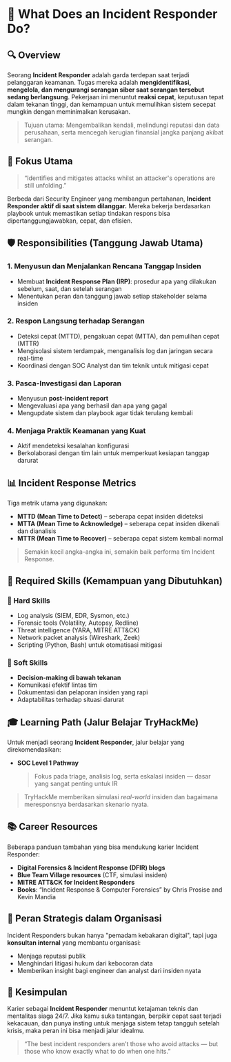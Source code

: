 # 🚨 What Does an Incident Responder Do?

## 🔍 Overview

Seorang **Incident Responder** adalah garda terdepan saat terjadi pelanggaran keamanan. Tugas mereka adalah **mengidentifikasi, mengelola, dan mengurangi serangan siber saat serangan tersebut sedang berlangsung**. Pekerjaan ini menuntut **reaksi cepat**, keputusan tepat dalam tekanan tinggi, dan kemampuan untuk memulihkan sistem secepat mungkin dengan meminimalkan kerusakan.

> Tujuan utama: Mengembalikan kendali, melindungi reputasi dan data perusahaan, serta mencegah kerugian finansial jangka panjang akibat serangan.


## 🎯 Fokus Utama

> “Identifies and mitigates attacks whilst an attacker's operations are still unfolding.”

Berbeda dari Security Engineer yang membangun pertahanan, **Incident Responder aktif di saat sistem dilanggar.** Mereka bekerja berdasarkan playbook untuk memastikan setiap tindakan respons bisa dipertanggungjawabkan, cepat, dan efisien.

## 🛡️ Responsibilities (Tanggung Jawab Utama)

### 1. **Menyusun dan Menjalankan Rencana Tanggap Insiden**

* Membuat **Incident Response Plan (IRP)**: prosedur apa yang dilakukan sebelum, saat, dan setelah serangan
* Menentukan peran dan tanggung jawab setiap stakeholder selama insiden

### 2. **Respon Langsung terhadap Serangan**

* Deteksi cepat (MTTD), pengakuan cepat (MTTA), dan pemulihan cepat (MTTR)
* Mengisolasi sistem terdampak, menganalisis log dan jaringan secara real-time
* Koordinasi dengan SOC Analyst dan tim teknik untuk mitigasi cepat

### 3. **Pasca-Investigasi dan Laporan**

* Menyusun **post-incident report**
* Mengevaluasi apa yang berhasil dan apa yang gagal
* Mengupdate sistem dan playbook agar tidak terulang kembali

### 4. **Menjaga Praktik Keamanan yang Kuat**

* Aktif mendeteksi kesalahan konfigurasi
* Berkolaborasi dengan tim lain untuk memperkuat kesiapan tanggap darurat

## 📊 Incident Response Metrics

Tiga metrik utama yang digunakan:

* **MTTD (Mean Time to Detect)** – seberapa cepat insiden dideteksi
* **MTTA (Mean Time to Acknowledge)** – seberapa cepat insiden dikenali dan dianalisis
* **MTTR (Mean Time to Recover)** – seberapa cepat sistem kembali normal

> Semakin kecil angka-angka ini, semakin baik performa tim Incident Response.

## 🧠 Required Skills (Kemampuan yang Dibutuhkan)

### 🔧 Hard Skills

* Log analysis (SIEM, EDR, Sysmon, etc.)
* Forensic tools (Volatility, Autopsy, Redline)
* Threat intelligence (YARA, MITRE ATT\&CK)
* Network packet analysis (Wireshark, Zeek)
* Scripting (Python, Bash) untuk otomatisasi mitigasi

### 🤝 Soft Skills

* **Decision-making di bawah tekanan**
* Komunikasi efektif lintas tim
* Dokumentasi dan pelaporan insiden yang rapi
* Adaptabilitas terhadap situasi darurat

## 🎓 Learning Path (Jalur Belajar TryHackMe)

Untuk menjadi seorang **Incident Responder**, jalur belajar yang direkomendasikan:

* **SOC Level 1 Pathway**

  > Fokus pada triage, analisis log, serta eskalasi insiden — dasar yang sangat penting untuk IR

> TryHackMe memberikan simulasi *real-world* insiden dan bagaimana meresponsnya berdasarkan skenario nyata.

## 📚 Career Resources

Beberapa panduan tambahan yang bisa mendukung karier Incident Responder:

* **Digital Forensics & Incident Response (DFIR) blogs**
* **Blue Team Village resources** (CTF, simulasi insiden)
* **MITRE ATT\&CK for Incident Responders**
* **Books**: “Incident Response & Computer Forensics” by Chris Prosise and Kevin Mandia

## 🧩 Peran Strategis dalam Organisasi

Incident Responders bukan hanya "pemadam kebakaran digital", tapi juga **konsultan internal** yang membantu organisasi:

* Menjaga reputasi publik
* Menghindari litigasi hukum dari kebocoran data
* Memberikan insight bagi engineer dan analyst dari insiden nyata

## 🔐 Kesimpulan

Karier sebagai **Incident Responder** menuntut ketajaman teknis dan mentalitas siaga 24/7. Jika kamu suka tantangan, berpikir cepat saat terjadi kekacauan, dan punya insting untuk menjaga sistem tetap tangguh setelah krisis, maka peran ini bisa menjadi jalur idealmu.

> “The best incident responders aren’t those who avoid attacks — but those who know exactly what to do when one hits.”
